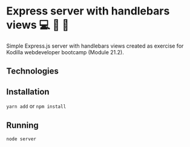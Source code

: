 # Express server with handlebars views :computer: :satellite: :crystal_ball:

Simple Express.js server with handlebars views created as exercise for Kodilla webdeveloper bootcamp (Module 21.2).

## Technologies

## Installation

`yarn add` or `npm install`

## Running

`node server`

